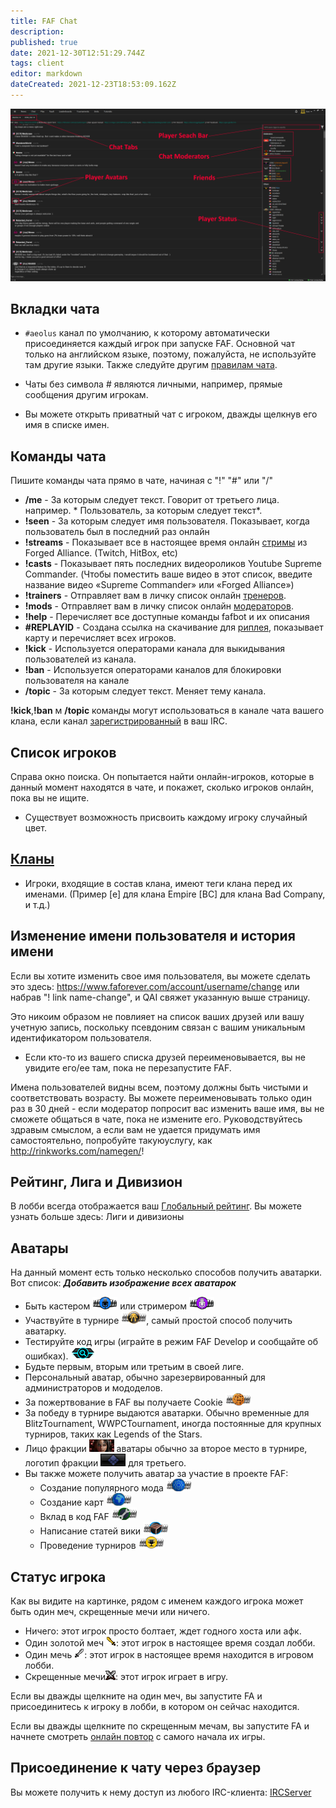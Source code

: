 ```yaml
---
title: FAF Chat
description: 
published: true
date: 2021-12-30T12:51:29.744Z
tags: client
editor: markdown
dateCreated: 2021-12-23T18:53:09.162Z
---
```


![chat-tab2.png](/chat-tab2.png)
## Вкладки чата
- `#aeolus` канал по умолчанию, к которому автоматически присоединяется каждый игрок при запуске FAF. Основной чат только на английском языке, поэтому, пожалуйста, не используйте там другие языки. Также следуйте другим [правилам чата](https://faforever.com/rules). 
- Чаты без символа # являются личными, например, прямые сообщения другим игрокам.

- Вы можете открыть приватный чат с игроком, дважды щелкнув его имя в списке имен.
## Команды чата
Пишите команды чата прямо в чате, начиная с "!" "#" или "/"

- **/me** - За которым следует текст. Говорит от третьего лица. например. * Пользователь, за которым следует текст*.
- **!seen** - За которым следует имя пользователя. Показывает, когда пользователь был в последний раз онлайн
- **!streams** - Показывает все в настоящее время онлайн [стримы](/Casts&Livestreams ) из Forged Alliance. (Twitch, HitBox, etc)
- **!casts** - Показывает пять последних видеороликов Youtube Supreme Commander. (Чтобы поместить ваше видео в этот список, введите название видео «Supreme Commander» или «Forged Alliance»)
- **!trainers** - Отправляет вам в личку список онлайн [тренеров](/User-Groups#trainers).
- **!mods** - Отправляет вам в личку список онлайн [модераторов](/User-Groups#faf-moderators).
- **!help** - Перечисляет все доступные команды fafbot и их описания
- **#REPLAYID** - Создана ссылка на скачивание для [риплея](/Replays-&-Live-Games), показывает карту и перечисляет всех игроков.
- **!kick** - Используется операторами канала для выкидывания пользователей из канала.
- **!ban** - Используется операторами каналов для блокировки пользователя на канале
- **/topic** - За которым следует текст. Меняет тему канала.

**!kick**,**!ban** м **/topic** команды могут использоваться в канале чата вашего клана, если канал [зарегистрированный](/Chat-IRC-server) в ваш IRC.

## Список игроков
Справа окно поиска. Он попытается найти онлайн-игроков, которые в данный момент находятся в чате, и покажет, сколько игроков онлайн, пока вы не ищите.
- Существует возможность присвоить каждому игроку случайный цвет.

## [Кланы](/Clans)
-   Игроки, входящие в состав клана, имеют теги клана перед их именами. (Пример \[е\] для клана Empire \[BC\] для клана Bad Company, и т.д.)

## Изменение имени пользователя и история имени
Если вы хотите изменить свое имя пользователя, вы можете сделать это здесь: <https://www.faforever.com/account/username/change> или набрав "! link name-change", и QAI свяжет указанную выше страницу.

Это никоим образом не повлияет на список ваших друзей или вашу учетную запись, поскольку псевдоним связан с вашим уникальным идентификатором пользователя.

-   Если кто-то из вашего списка друзей переименовывается, вы не увидите его/ее там, пока не перезапустите FAF.

Имена пользователей видны всем, поэтому должны быть чистыми и соответствовать возрасту. Вы можете переименовывать только один раз в 30 дней - если модератор попросит вас изменить ваше имя, вы не сможете общаться в чате, пока не измените его. Руководствуйтесь здравым смыслом, а если вам не удается придумать имя самостоятельно, попробуйте такую ​​услугу, как <http://rinkworks.com/namegen/>!

## Рейтинг, Лига и Дивизион
В лобби всегда отображается ваш [Глобальный рейтинг](/Rating-System). Вы можете узнать больше здесь: Лиги и дивизионы

## Аватары
На данный момент есть только несколько способов получить аватарки. Вот список:
***Добавить изображение всех аватарок***
- Быть кастером ![caster_avatar.png](/images/client-icons/avatars/caster_avatar.png) или стримером ![streamer_avatar.png](/images/client-icons/avatars/streamer_avatar.png)
- Участвуйте в турнире ![tournament_participant.png](/images/client-icons/avatars/tournament_participant.png), самый простой способ получить аватарку.
- Тестируйте код игры (играйте в режим FAF Develop и сообщайте об ошибках). ![gamecodetester.png](/images/client-icons/avatars/gamecodetester.png)
- Будьте первым, вторым или третьим в своей лиге.
- Персональный аватар, обычно зарезервированный для администраторов и мододелов.
- За пожертвование в FAF вы получаете Cookie ![cookie_avatar.png](/images/client-icons/avatars/cookie_avatar.png)
- За победу в турнире выдаются аватарки. Обычно временные для BlitzTournament, WWPCTournament, иногда постоянные для крупных турниров, таких как Legends of the Stars.
- Лицо фракции ![dostya.png](/images/client-icons/avatars/dostya.png) аватары обычно за второе место в турнире, логотип фракции ![uef_avatar.png](/images/client-icons/avatars/uef_avatar.png) для третьего.
- Вы также можете получить аватар за участие в проекте FAF:
	- Создание популярного мода ![mod_autor.png](/images/client-icons/avatars/mod_autor.png)
	- Создание карт ![mapautor.png](/images/client-icons/avatars/mapautor.png)
	- Вклад в код FAF ![faf_developer.png](/images/client-icons/avatars/faf_developer.png)
	- Написание статей вики ![wiki-editor.png](/images/client-icons/avatars/wiki-editor.png)
	- Проведение турниров ![tournament_director.png](/images/client-icons/avatars/tournament_director.png)
## Статус игрока
Как вы видите на картинке, рядом с именем каждого игрока может быть один меч, скрещенные мечи или ничего.
- Ничего: этот игрок просто болтает, ждет годного хоста или афк.
- Один золотой меч ![host.png](/images/client-icons/host.png): этот игрок в настоящее время создал лобби.
- Один мечь ![lobby.png](/images/client-icons/lobby.png): этот игрок в настоящее время находится в игровом лобби.
- Скрещенные мечи![playing.png](/images/client-icons/playing.png): этот игрок играет в игру.


Если вы дважды щелкните на один меч, вы запустите FA и присоединитесь к игроку в лобби, в котором он сейчас находится.

Если вы дважды щелкните по скрещенным мечам, вы запустите FA и начнете смотреть [онлайн повтор](/LiveReplay-server-and-replays) с самого начала их игры.

## Присоединение к чату через браузер
Вы можете получить к нему доступ из любого IRC-клиента: [IRCServer](/Chat-IRC-server)